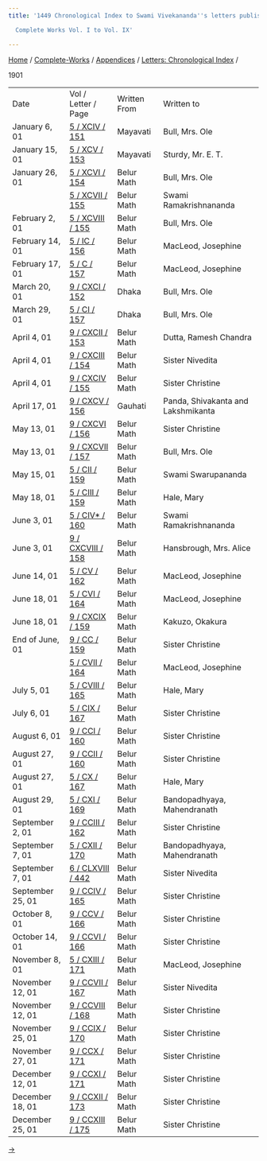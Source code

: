 ```yaml
---
title: '1449 Chronological Index to Swami Vivekananda''s letters published in the

  Complete Works Vol. I to Vol. IX'

---
```

[Home](../../../index.htm) / [Complete-Works](../../complete_works.htm)
/ [Appendices](../appendices_contents.htm) / [Letters: Chronological
Index](chronological_letters_contents.htm) /



1901

<div class="center">

|                  |                                                                                    |              |                                    |
|------------------|------------------------------------------------------------------------------------|--------------|------------------------------------|
| Date             | Vol / Letter / Page                                                                | Written From | Written to                         |
| January 6, 01    | [5 / XCIV / 151](../../volume_5/epistles_first_series/094_mother.htm)              | Mayavati     | Bull, Mrs. Ole                     |
| January 15, 01   | [5 / XCV / 153](../../volume_5/epistles_first_series/095_sturdy.htm)               | Mayavati     | Sturdy, Mr. E. T.                  |
| January 26, 01   | [5 / XCVI / 154](../../volume_5/epistles_first_series/096_mother.htm)              | Belur Math   | Bull, Mrs. Ole                     |
|                  | [5 / XCVII / 155](../../volume_5/epistles_first_series/097_shashi.htm)             | Belur Math   | Swami Ramakrishnananda             |
| February 2, 01   | [5 / XCVIII / 155](../../volume_5/epistles_first_series/098_mother.htm)            | Belur Math   | Bull, Mrs. Ole                     |
| February 14, 01  | [5 / IC / 156](../../volume_5/epistles_first_series/099_joe.htm)                   | Belur Math   | MacLeod, Josephine                 |
| February 17, 01  | [5 / C / 157](../../volume_5/epistles_first_series/100_joe.htm)                    | Belur Math   | MacLeod, Josephine                 |
| March 20, 01     | [9 / CXCI / 152](../../volume_9/letters_fifth_series/191_mother.htm)               | Dhaka        | Bull, Mrs. Ole                     |
| March 29, 01     | [5 / CI / 157](../../volume_5/epistles_first_series/101_mother.htm)                | Dhaka        | Bull, Mrs. Ole                     |
| April 4, 01      | [9 / CXCII / 153](../../volume_9/letters_fifth_series/192_sir.htm)                 | Belur Math   | Dutta, Ramesh Chandra              |
| April 4, 01      | [9 / CXCIII / 154](../../volume_9/letters_fifth_series/193_margot.htm)             | Belur Math   | Sister Nivedita                    |
| April 4, 01      | [9 / CXCIV / 155](../../volume_9/letters_fifth_series/194_christine.htm)           | Belur Math   | Sister Christine                   |
| April 17, 01     | [9 / CXCV / 156](../../volume_9/letters_fifth_series/195_introduction.htm)         | Gauhati      | Panda, Shivakanta and Lakshmikanta |
| May 13, 01       | [9 / CXCVI / 156](../../volume_9/letters_fifth_series/196_christina.htm)           | Belur Math   | Sister Christine                   |
| May 13, 01       | [9 / CXCVII / 157](../../volume_9/letters_fifth_series/197_mother.htm)             | Belur Math   | Bull, Mrs. Ole                     |
| May 15, 01       | [5 / CII / 159](../../volume_5/epistles_first_series/102_swarup.htm)               | Belur Math   | Swami Swarupananda                 |
| May 18, 01       | [5 / CIII / 159](../../volume_5/epistles_first_series/103_mary.htm)                | Belur Math   | Hale, Mary                         |
| June 3, 01       | [5 / CIV\* / 160](../../volume_5/epistles_first_series/104_shashi.htm)             | Belur Math   | Swami Ramakrishnananda             |
| June 3, 01       | [9 / CXCVIII / 158](../../volume_9/letters_fifth_series/198_mrs_hansbrough.htm)    | Belur Math   | Hansbrough, Mrs. Alice             |
| June 14, 01      | [5 / CV / 162](../../volume_5/epistles_first_series/105_joe.htm)                   | Belur Math   | MacLeod, Josephine                 |
| June 18, 01      | [5 / CVI / 164](../../volume_5/epistles_first_series/106_joe.htm)                  | Belur Math   | MacLeod, Josephine                 |
| June 18, 01      | [9 / CXCIX / 159](../../volume_9/letters_fifth_series/199_friend.htm)              | Belur Math   | Kakuzo, Okakura                    |
| End of June, 01  | [9 / CC / 159](../../volume_9/letters_fifth_series/200_christina.htm)              | Belur Math   | Sister Christine                   |
|                  | [5 / CVII / 164](../../volume_5/epistles_first_series/107_joe.htm)                 | Belur Math   | MacLeod, Josephine                 |
| July 5, 01       | [5 / CVIII / 165](../../volume_5/epistles_first_series/108_mary.htm)               | Belur Math   | Hale, Mary                         |
| July 6, 01       | [5 / CIX / 167](../../volume_5/epistles_first_series/109_christine.htm)            | Belur Math   | Sister Christine                   |
| August 6, 01     | [9 / CCI / 160](../../volume_9/letters_fifth_series/201_sister_christine.htm)      | Belur Math   | Sister Christine                   |
| August 27, 01    | [9 / CCII / 160](../../volume_9/letters_fifth_series/202_christine.htm)            | Belur Math   | Sister Christine                   |
| August 27, 01    | [5 / CX / 167](../../volume_5/epistles_first_series/110_mary.htm)                  | Belur Math   | Hale, Mary                         |
| August 29, 01    | [5 / CXI / 169](../../volume_5/epistles_first_series/111_blessed_and_beloved.htm)  | Belur Math   | Bandopadhyaya, Mahendranath        |
| September 2, 01  | [9 / CCIII / 162](../../volume_9/letters_fifth_series/203_christine.htm)           | Belur Math   | Sister Christine                   |
| September 7, 01  | [5 / CXII / 170](../../volume_5/epistles_first_series/112_blessed_and_beloved.htm) | Belur Math   | Bandopadhyaya, Mahendranath        |
| September 7, 01  | [6 / CLXVIII / 442](../../volume_6/epistles_second_series/168_nivedita.htm)        | Belur Math   | Sister Nivedita                    |
| September 25, 01 | [9 / CCIV / 165](../../volume_9/letters_fifth_series/204_christine.htm)            | Belur Math   | Sister Christine                   |
| October 8, 01    | [9 / CCV / 166](../../volume_9/letters_fifth_series/205_christina.htm)             | Belur Math   | Sister Christine                   |
| October 14, 01   | [9 / CCVI / 166](../../volume_9/letters_fifth_series/206_christina.htm)            | Belur Math   | Sister Christine                   |
| November 8, 01   | [5 / CXIII / 171](../../volume_5/epistles_first_series/113_joe.htm)                | Belur Math   | MacLeod, Josephine                 |
| November 12, 01  | [9 / CCVII / 167](../../volume_9/letters_fifth_series/207_margo.htm)               | Belur Math   | Sister Nivedita                    |
| November 12, 01  | [9 / CCVIII / 168](../../volume_9/letters_fifth_series/208_christina.htm)          | Belur Math   | Sister Christine                   |
| November 25, 01  | [9 / CCIX / 170](../../volume_9/letters_fifth_series/209_christine.htm)            | Belur Math   | Sister Christine                   |
| November 27, 01  | [9 / CCX / 171](../../volume_9/letters_fifth_series/210_christine.htm)             | Belur Math   | Sister Christine                   |
| December 12, 01  | [9 / CCXI / 171](../../volume_9/letters_fifth_series/211_christine.htm)            | Belur Math   | Sister Christine                   |
| December 18, 01  | [9 / CCXII / 173](../../volume_9/letters_fifth_series/212_christine.htm)           | Belur Math   | Sister Christine                   |
| December 25, 01  | [9 / CCXIII / 175](../../volume_9/letters_fifth_series/213_christine.htm)          | Belur Math   | Sister Christine                   |

[→](1902.htm)